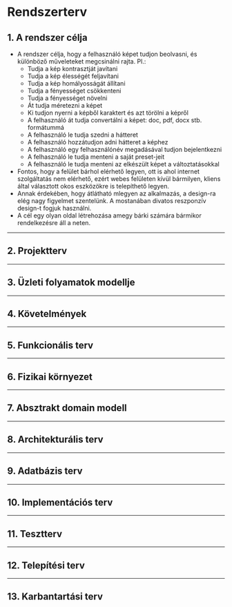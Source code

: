# **Rendszerterv**
## 1. A rendszer célja
* A rendszer célja, hogy a felhasználó képet tudjon beolvasni, és különböző műveleteket megcsinálni rajta. Pl.:
  * Tudja a kép kontrasztját javítani
  * Tudja a kép élességét feljavítani
  * Tudja a kép homályosságát állítani
  * Tudja a fényességet csökkenteni
  * Tudja a fényességet növelni
  * Át tudja méretezni a képet
  * Ki tudjon nyerni a képből karaktert és azt törölni a képről
  * A felhasználó át tudja convertálni a képet: doc, pdf, docx stb. formátummá 
  * A felhasználó le tudja szedni a hátteret
  * A felhasználó hozzátudjon adni hátteret a képhez
  * A felhasználó egy felhasználónév megadásával tudjon bejelentkezni
  * A felhasználó le tudja menteni a saját preset-jeit
  * A felhasználó le tudja menteni az elkészült képet a változtatásokkal
* Fontos, hogy a felület bárhol elérhető legyen, ott is ahol internet szolgáltatás nem elérhető, ezért webes felületen kívül bármilyen, kliens által választott okos eszközökre is telepíthető legyen.
* Annak érdekében, hogy átlátható mlegyen az alkalmazás, a design-ra elég nagy figyelmet szentelünk. A mostanában divatos reszponzív design-t fogjuk használni.
* A cél egy olyan oldal létrehozása amegy bárki számára bármikor rendelkezésre áll a neten.
---
## 2. Projektterv
---
## 3. Üzleti folyamatok modellje
---
## 4. Követelmények
---
## 5. Funkcionális terv
---
## 6. Fizikai környezet
---
## 7. Absztrakt domain modell

---
## 8. Architekturális terv
---
## 9. Adatbázis terv
---
## 10. Implementációs terv
---
## 11. Tesztterv
---
## 12. Telepítési terv
---
## 13. Karbantartási terv
